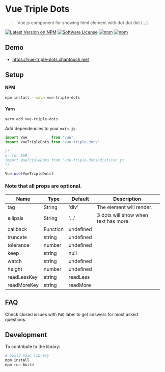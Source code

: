 # Vue Triple Dots
> Vue js component for showing html element with dot dot dot (...)

[![Latest Version on NPM](https://img.shields.io/npm/v/vue-triple-dots.svg?style=flat-square)](https://npmjs.com/package/vue-triple-dots)
[![Software License](https://img.shields.io/badge/license-MIT-brightgreen.svg?style=flat-square)](LICENSE)
[![npm](https://img.shields.io/npm/dt/vue-triple-dots.svg?style=flat-square)](https://npmjs.com/package/vue-triple-dots)
[![npm](https://img.shields.io/npm/dm/vue-triple-dots.svg?style=flat-square)](https://npmjs.com/package/vue-triple-dots)

## Demo

- https://vue-triple-dots.chantouch.me/

## Setup


#### NPM
```bash
npm install --save vue-triple-dots
```

#### Yarn
```bash
yarn add vue-triple-dots
```

Add dependencies to your `main.js`:

```javascript
import Vue           from 'vue'
import VueTripleDots from 'vue-triple-dots'

/*
or for SSR:
import VueTripleDots from 'vue-triple-dots/dist/ssr.js'
*/

Vue.use(VueTripleDots)
```

### Note that all props are optional.

| Name             | Type          | Default            | Description                                                  |
| ---------------- | ------------- | ------------------ | ------------------------------------------------------------ |
| tag         | String  | 'div'        | The element will render.          |
| ellipsis         | String  | '...'        | 3 dots will show when text has more.          |
| callback         | Function  | undefined        |           |
| truncate         | string  | undefined        |           |
| tolerance         | number  | undefined        |           |
| keep         | string  | null        |           |
| watch         | string  | undefined        |           |
| height         | number  | undefined        |           |
| readLessKey         | string  | readLess        |           |
| readMoreKey         | string  | readMore        |           |


## FAQ

Check closed issues with `FAQ` label to get answers for most asked questions.

## Development

To contribute to the library:

```bash
# build main library
npm install
npm run build
```
